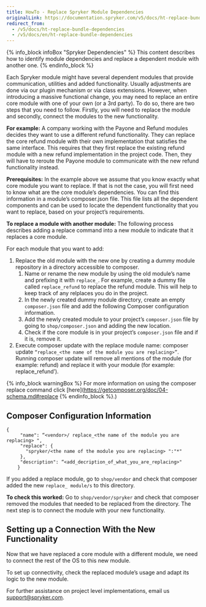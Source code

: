 ```yaml
---
title: HowTo - Replace Spryker Module Dependencies
originalLink: https://documentation.spryker.com/v5/docs/ht-replace-bundle-dependencies
redirect_from:
  - /v5/docs/ht-replace-bundle-dependencies
  - /v5/docs/en/ht-replace-bundle-dependencies
---
```


{% info_block infoBox "Spryker Dependencies" %}
This content describes how to identify module dependencies and replace a dependent module with another one.
{% endinfo_block %}

Each Spryker module might have several dependent modules that provide communication, utilities and added functionality. Usually adjustments are done via our plugin mechanism or via class extensions. However, when introducing a massive functional change, you may need to replace an entire core module with one of your own (or a 3rd party). To do so, there are two steps that you need to follow. Firstly, you will need to replace the module and secondly, connect the modules to the new functionality.

**For example:**
A company working with the Payone and Refund modules decides they want to use a different refund functionality. They can replace the core refund module with their own implementation that satisfies the same interface. This requires that they first replace the existing refund module with a new refund implementation in the project code. Then, they will have to reroute the Payone module to communicate with the new refund functionality instead.

**Prerequisites:**
In the example above we assume that you know exactly what core module you want to replace. If that is not the case, you will first need to know what are the core module’s dependencies. You can find this information in a module’s composer.json file. This file lists all the dependent components and can be used to locate the dependent functionality that you want to replace, based on your project’s requirements.

**To replace a module with another module:**
The following process describes adding a replace command into a new module to indicate that it replaces a core module.

For each module that you want to add:

1. Replace the old module with the new one by creating a dummy module repository in a directory accessible to composer.
    1. Name or rename the new module by using the old module’s name and prefixing it with `replace_`.  For example, create a dummy file called `replace_refund` to replace the refund module. This will help to keep track of any relplaces you do in the project.
    2. In the newly created dummy module directory, create an empty `composer.json` file and add the following Composer configuration information.
    3. Add the newly created module to your project’s `composer.json` file by going to `shop/composer.json` and adding the new location.
    4. Check if the core module is in your project’s `composer.json` file and if it is, remove it.
2. Execute composer update with the replace module name: composer update `“replace_<the name of the module you are replacing>”`. Running composer update will remove all mentions of the module (for example: refund) and replace it with your module (for example: replace_refund’).

{% info_block warningBox %}
For more information on using the composer replace command click [here](https://getcomposer.org/doc/04-schema.md#replace
{% endinfo_block %}.)

## Composer Configuration Information

```
{
     "name": “<vendor>/ replace_<the name of the module you are replacing> ",
     "replace": {
       "spryker/<the name of the module you are replacing> ":"*"
     },
     "description": “<add_decription_of_what_you_are_replacing>"
    }
```

If you added a replace module, go to `shop/vendor` and check that composer added the new `replace_ module/s` to this directory.

**To check this worked:**
Go to `shop/vendor/spryker` and check that composer removed the modules that needed to be replaced from the directory. The next step is to connect the module with your new functionality.

## Setting up a Connection With the New Functionality

Now that we have replaced a core module with a different module, we need to connect the rest of the OS to this new module.

To set up connectivity, check the replaced module’s usage and adapt its logic to the new module.

For further assistance on project level implementations, email us [support@spryker.com](mailto:support@spryker.com).
